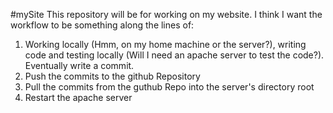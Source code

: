#mySite
This repository will be for working on my website.  I think I want the workflow to be something along the lines of:
1. Working locally (Hmm, on my home machine or the server?), writing code and testing locally (Will I need an apache server to test the code?).  Eventually write a commit.
2. Push the commits to the github Repository
3. Pull the commits from the guthub Repo into the server's directory root
4. Restart the apache server

